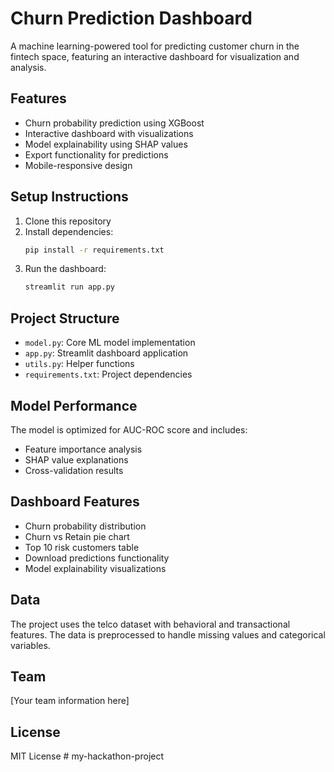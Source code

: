 # Churn Prediction Dashboard

A machine learning-powered tool for predicting customer churn in the fintech space, featuring an interactive dashboard for visualization and analysis.

## Features

- Churn probability prediction using XGBoost
- Interactive dashboard with visualizations
- Model explainability using SHAP values
- Export functionality for predictions
- Mobile-responsive design

## Setup Instructions

1. Clone this repository
2. Install dependencies:
   ```bash
   pip install -r requirements.txt
   ```
3. Run the dashboard:
   ```bash
   streamlit run app.py
   ```

## Project Structure

- `model.py`: Core ML model implementation
- `app.py`: Streamlit dashboard application
- `utils.py`: Helper functions
- `requirements.txt`: Project dependencies

## Model Performance

The model is optimized for AUC-ROC score and includes:
- Feature importance analysis
- SHAP value explanations
- Cross-validation results

## Dashboard Features

- Churn probability distribution
- Churn vs Retain pie chart
- Top 10 risk customers table
- Download predictions functionality
- Model explainability visualizations

## Data

The project uses the telco dataset with behavioral and transactional features. The data is preprocessed to handle missing values and categorical variables.

## Team

[Your team information here]

## License

MIT License #   m y - h a c k a t h o n - p r o j e c t  
 